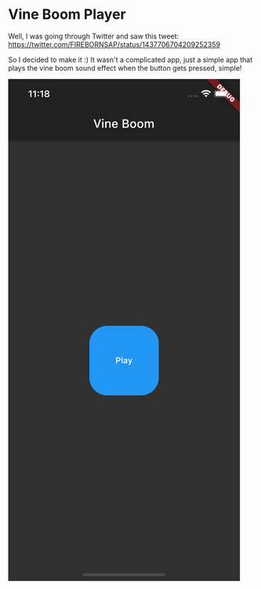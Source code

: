 # Vine Boom Player

Well, I was going through Twitter and saw this tweet: https://twitter.com/FIREBORNSAP/status/1437706704209252359

So I decided to make it :)
It wasn't a complicated app, just a simple app that plays the vine boom sound effect when the button gets pressed, simple!

![plot](./assets/screen_shots/screen_shot1.png)